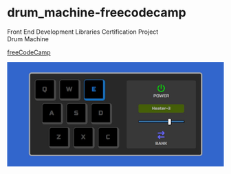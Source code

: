 # drum_machine-freecodecamp
Front End Development Libraries Certification Project
<br>Drum Machine

[freeCodeCamp](https://www.freecodecamp.org)

![Drum Machine](./drum-machine.jpg)
